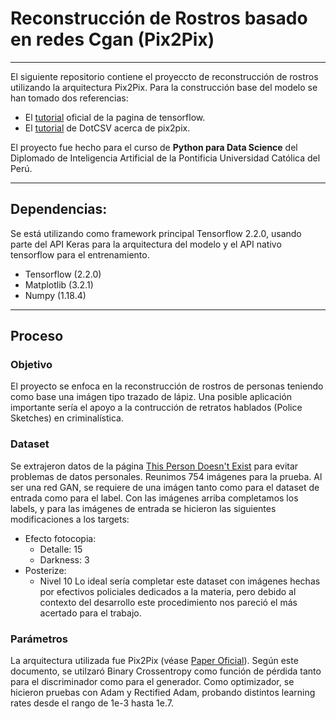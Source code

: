 # Reconstrucción de Rostros basado en redes Cgan (Pix2Pix)
___

El siguiente repositorio contiene el proyeccto de reconstrucción de rostros utilizando la arquitectura Pix2Pix. Para la construcción base del modelo se han tomado dos referencias:

- El [tutorial](https://www.tensorflow.org/tutorials/generative/pix2pix)  oficial de la pagina de tensorflow.
- El [tutorial](https://www.youtube.com/watch?v=YsrMGcgfETY) de DotCSV acerca de pix2pix.

El proyecto fue hecho para el curso de **Python para Data Science** del Diplomado de Inteligencia Artificial de la Pontificia Universidad Católica del Perú.

___
## Dependencias:
Se está utilizando como framework principal Tensorflow 2.2.0, usando parte del API Keras para la arquitectura del modelo y el API nativo tensorflow para el entrenamiento.
- Tensorflow (2.2.0)
- Matplotlib (3.2.1)
- Numpy (1.18.4)
___

## Proceso

### Objetivo
El proyecto se enfoca en la reconstrucción de rostros de personas teniendo como base una imágen tipo trazado de lápiz. Una posible aplicación importante sería el apoyo a la contrucción de retratos hablados (Police Sketches) en criminalística.

### Dataset
Se extrajeron datos de la página [This Person Doesn't Exist](https://thispersondoesnotexist.com/) para evitar problemas de datos personales. Reunimos 754 imágenes para la prueba.
Al ser una red GAN, se requiere de una imágen tanto como para el dataset de entrada como para el label. Con las imágenes arriba completamos los labels, y para las imágenes de entrada se hicieron las siguientes modificaciones a los targets:
- Efecto fotocopia:
    - Detalle: 15
    - Darkness: 3
- Posterize:  
    - Nivel 10
Lo ideal sería completar este dataset con imágenes hechas por efectivos policiales dedicados a la materia, pero debido al contexto del desarrollo este procedimiento nos pareció el más acertado para el trabajo.

### Parámetros
La arquitectura utilizada fue Pix2Pix (véase [Paper Oficial](https://arxiv.org/pdf/1611.07004.pdf)). Según este documento, se utilzaró Binary Crossentropy como función de pérdida tanto para el discriminador como para el generador. Como optimizador, se hicieron pruebas con Adam y Rectified Adam, probando distintos learning rates desde el rango de 1e-3 hasta 1e.7.
